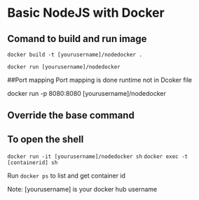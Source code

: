 # Basic NodeJS with Docker 

## Comand to build and run image

`docker build -t [yourusername]/nodedocker .`

`docker run [yourusername]/nodedocker`

##Port mapping 
Port mapping is done runtime not in Dcoker file

docker run -p 8080:8080 [yourusername]/nodedocker

## Override the base command
## To open the shell

`docker run -it [yourusername]/nodedocker sh`
`docker exec -t [containerid] sh`

Run `docker ps` to list and get container id

Note: [yourusername] is your docker hub username

